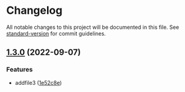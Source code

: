 # Changelog

All notable changes to this project will be documented in this file. See [standard-version](https://github.com/conventional-changelog/standard-version) for commit guidelines.

## [1.3.0](https://github.com/mokkapps/changelog-generator-demo/compare/v1.2.1...v1.3.0) (2022-09-07)


### Features

* addfile3 ([1e52c8e](https://github.com/mokkapps/changelog-generator-demo/commits/1e52c8e1823bf088402c9b3ed6647f39d7de008a))
